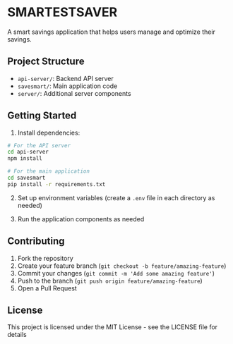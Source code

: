 # SMARTESTSAVER

A smart savings application that helps users manage and optimize their savings.

## Project Structure

- `api-server/`: Backend API server
- `savesmart/`: Main application code
- `server/`: Additional server components

## Getting Started

1. Install dependencies:
```bash
# For the API server
cd api-server
npm install

# For the main application
cd savesmart
pip install -r requirements.txt
```

2. Set up environment variables (create a `.env` file in each directory as needed)

3. Run the application components as needed

## Contributing

1. Fork the repository
2. Create your feature branch (`git checkout -b feature/amazing-feature`)
3. Commit your changes (`git commit -m 'Add some amazing feature'`)
4. Push to the branch (`git push origin feature/amazing-feature`)
5. Open a Pull Request

## License

This project is licensed under the MIT License - see the LICENSE file for details
